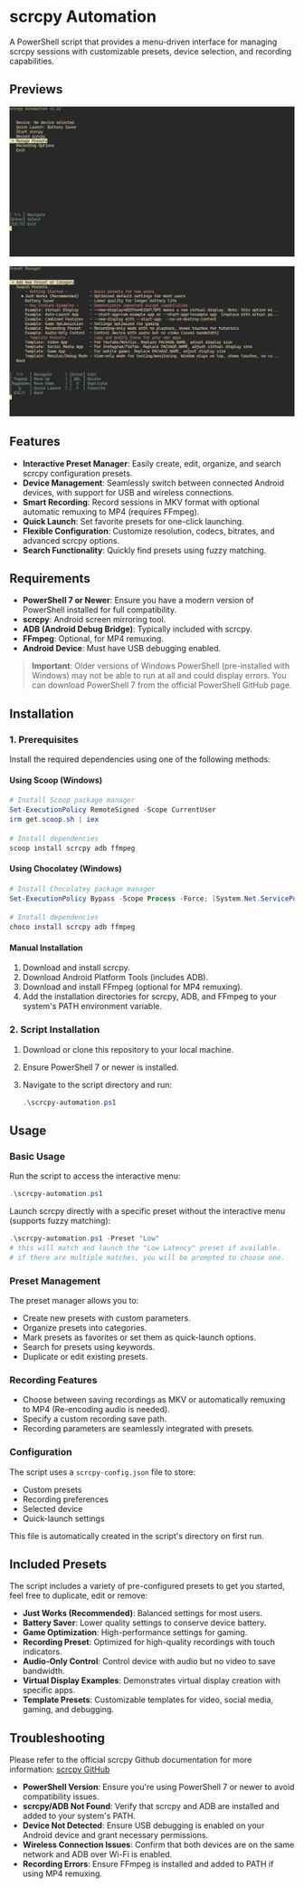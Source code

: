 # scrcpy Automation

A PowerShell script that provides a menu-driven interface for managing scrcpy sessions with customizable presets, device selection, and recording capabilities.

## Previews
![Screenshot1](img/screenshot1.png)

![Screenshot2](img/screenshot2.png)

## Features

- **Interactive Preset Manager**: Easily create, edit, organize, and search scrcpy configuration presets.
- **Device Management**: Seamlessly switch between connected Android devices, with support for USB and wireless connections.
- **Smart Recording**: Record sessions in MKV format with optional automatic remuxing to MP4 (requires FFmpeg).
- **Quick Launch**: Set favorite presets for one-click launching.
- **Flexible Configuration**: Customize resolution, codecs, bitrates, and advanced scrcpy options.
- **Search Functionality**: Quickly find presets using fuzzy matching.

## Requirements

- **PowerShell 7 or Newer**: Ensure you have a modern version of PowerShell installed for full compatibility.
- **scrcpy**: Android screen mirroring tool.
- **ADB (Android Debug Bridge)**: Typically included with scrcpy.
- **FFmpeg**: Optional, for MP4 remuxing.
- **Android Device**: Must have USB debugging enabled.

> **Important**: Older versions of Windows PowerShell (pre-installed with Windows) may not be able to run at all and could display errors. You can download PowerShell 7 from the official PowerShell GitHub page.

## Installation

### 1. Prerequisites

Install the required dependencies using one of the following methods:

#### Using Scoop (Windows)

```powershell
# Install Scoop package manager
Set-ExecutionPolicy RemoteSigned -Scope CurrentUser
irm get.scoop.sh | iex

# Install dependencies
scoop install scrcpy adb ffmpeg
```

#### Using Chocolatey (Windows)

```powershell
# Install Chocolatey package manager
Set-ExecutionPolicy Bypass -Scope Process -Force; [System.Net.ServicePointManager]::SecurityProtocol = [System.Net.ServicePointManager]::SecurityProtocol -bor 3072; iex ((New-Object System.Net.WebClient).DownloadString('https://community.chocolatey.org/install.ps1'))

# Install dependencies
choco install scrcpy adb ffmpeg
```

#### Manual Installation

1. Download and install scrcpy.
2. Download Android Platform Tools (includes ADB).
3. Download and install FFmpeg (optional for MP4 remuxing).
4. Add the installation directories for scrcpy, ADB, and FFmpeg to your system's PATH environment variable.

### 2. Script Installation

1. Download or clone this repository to your local machine.
2. Ensure PowerShell 7 or newer is installed.
3. Navigate to the script directory and run:

   ```powershell
   .\scrcpy-automation.ps1
   ```

## Usage

### Basic Usage

Run the script to access the interactive menu:

```powershell
.\scrcpy-automation.ps1
```

Launch scrcpy directly with a specific preset without the interactive menu (supports fuzzy matching):

```powershell
.\scrcpy-automation.ps1 -Preset "Low"
# this will match and launch the "Low Latency" preset if available.
# if there are multiple matches, you will be prompted to choose one.
```


### Preset Management

The preset manager allows you to:

- Create new presets with custom parameters.
- Organize presets into categories.
- Mark presets as favorites or set them as quick-launch options.
- Search for presets using keywords.
- Duplicate or edit existing presets.

### Recording Features

- Choose between saving recordings as MKV or automatically remuxing to MP4 (Re-encoding audio is needed).
- Specify a custom recording save path.
- Recording parameters are seamlessly integrated with presets.

### Configuration

The script uses a `scrcpy-config.json` file to store:

- Custom presets
- Recording preferences
- Selected device
- Quick-launch settings

This file is automatically created in the script's directory on first run.

## Included Presets

The script includes a variety of pre-configured presets to get you started, feel free to duplicate, edit or remove:

- **Just Works (Recommended)**: Balanced settings for most users.
- **Battery Saver**: Lower quality settings to conserve device battery.
- **Game Optimization**: High-performance settings for gaming.
- **Recording Preset**: Optimized for high-quality recordings with touch indicators.
- **Audio-Only Control**: Control device with audio but no video to save bandwidth.
- **Virtual Display Examples**: Demonstrates virtual display creation with specific apps.
- **Template Presets**: Customizable templates for video, social media, gaming, and debugging.


## Troubleshooting
Please refer to the official scrcpy Github documentation for more information: [scrcpy GitHub](https://github.com/Genymobile/scrcpy)

- **PowerShell Version**: Ensure you're using PowerShell 7 or newer to avoid compatibility issues.
- **scrcpy/ADB Not Found**: Verify that scrcpy and ADB are installed and added to your system's PATH.
- **Device Not Detected**: Ensure USB debugging is enabled on your Android device and grant necessary permissions.
- **Wireless Connection Issues**: Confirm that both devices are on the same network and ADB over Wi-Fi is enabled.
- **Recording Errors**: Ensure FFmpeg is installed and added to PATH if using MP4 remuxing.
